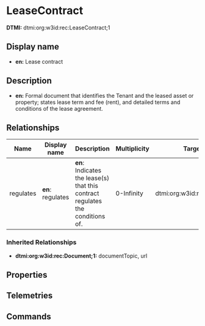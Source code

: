 # LeaseContract
**DTMI:** dtmi:org:w3id:rec:LeaseContract;1
## Display name
- **en:** Lease contract
## Description
- **en:** Formal document that identifies the Tenant and the leased asset or property; states lease term and fee (rent), and detailed terms and conditions of the lease agreement.
## Relationships
|Name|Display name|Description|Multiplicity|Target|Properties|
|-|-|-|-|-|-|
|regulates|**en**: regulates|**en**: Indicates the lease(s) that this contract regulates the conditions of.|0-Infinity|dtmi:org:w3id:rec:Lease;1|
### Inherited Relationships
* **dtmi:org:w3id:rec:Document;1:** documentTopic, url
## Properties
## Telemetries
## Commands

